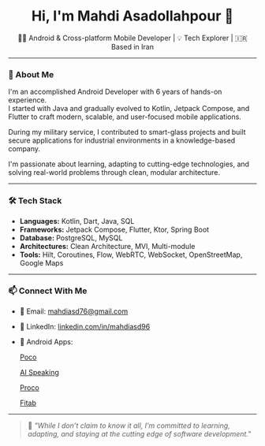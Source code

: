 <h1 align="center">Hi, I'm Mahdi Asadollahpour 👋</h1>

<p align="center">
  👨‍💻 Android & Cross-platform Mobile Developer | 💡 Tech Explorer | 🇮🇷 Based in Iran
</p>

---

### 🔧 About Me

I'm an accomplished Android Developer with 6 years of hands-on experience.  
I started with Java and gradually evolved to Kotlin, Jetpack Compose, and Flutter to craft modern, scalable, and user-focused mobile applications.

During my military service, I contributed to smart-glass projects and built secure applications for industrial environments in a knowledge-based company.

I'm passionate about learning, adapting to cutting-edge technologies, and solving real-world problems through clean, modular architecture.

---

### 🛠️ Tech Stack

- **Languages:** Kotlin, Dart, Java, SQL
- **Frameworks:** Jetpack Compose, Flutter, Ktor, Spring Boot
- **Database:** PostgreSQL, MySQL
- **Architectures:** Clean Architecture, MVI, Multi-module
- **Tools:** Hilt, Coroutines, Flow, WebRTC, WebSocket, OpenStreetMap, Google Maps

---


### 📫 Connect With Me

- 📧 Email: [mahdiasd76@gmail.com](mailto:mahdiasd76@gmail.com)
- 🔗 LinkedIn: [linkedin.com/in/mahdiasd96](https://linkedin.com/in/mahdiasd96)
- 📱 Android Apps:  

  [Poco](https://cafebazaar.ir/app/app.pocobook.hm)  
  
  [AI Speaking](https://cafebazaar.ir/app/ir.aispeaking) 
  
  [Proco](https://play.google.com/store/apps/details?id=com.proco.app) 
  
  [Fitab](https://cafebazaar.ir/app/ir.manshor.video.fitab) 

---

> 🧠 _"While I don’t claim to know it all, I’m committed to learning, adapting, and staying at the cutting edge of software development."_


